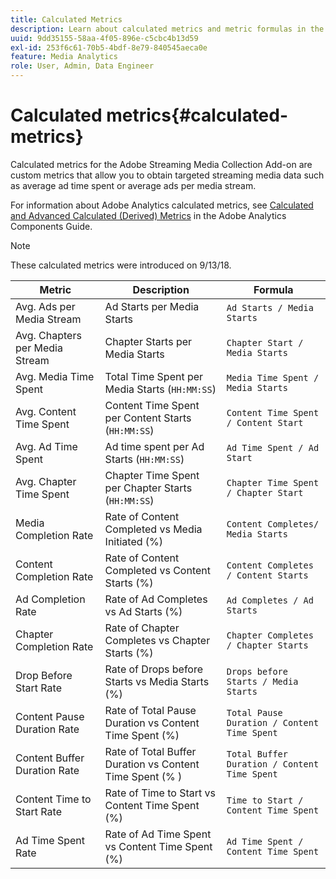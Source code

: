 ```yaml
---
title: Calculated Metrics
description: Learn about calculated metrics and metric formulas in the Streaming Media Collection Add-on.
uuid: 9dd35155-58aa-4f05-896e-c5cbc4b13d59
exl-id: 253f6c61-70b5-4bdf-8e79-840545aeca0e
feature: Media Analytics
role: User, Admin, Data Engineer
---
```

# Calculated metrics{#calculated-metrics}

Calculated metrics for the Adobe Streaming Media Collection Add-on are custom metrics that allow you to obtain targeted streaming media data such as average ad time spent or average ads per media stream.

For information about Adobe Analytics calculated metrics, see [Calculated and Advanced Calculated (Derived) Metrics](https://experienceleague.adobe.com/docs/analytics/components/calculated-metrics/cm-overview.html?lang=en) in the Adobe Analytics Components Guide.

>[!NOTE]
>
>These calculated metrics were introduced on 9/13/18.

|  Metric | Description | Formula |
|---|---|---|
|  Avg. Ads per Media Stream | Ad Starts per Media Starts | `Ad Starts / Media Starts` |
|  Avg. Chapters per Media Stream | Chapter Starts per Media Starts | `Chapter Start / Media Starts` |
|  Avg. Media Time Spent | Total Time Spent per Media Starts (`HH:MM:SS`) | `Media Time Spent / Media Starts` |
|  Avg. Content Time Spent | Content Time Spent per Content Starts (`HH:MM:SS`) | `Content Time Spent / Content Start` |
|  Avg. Ad Time Spent | Ad time spent per Ad Starts (`HH:MM:SS`) | `Ad Time Spent / Ad Start` |
|  Avg. Chapter Time Spent | Chapter Time Spent per Chapter Starts (`HH:MM:SS`) | `Chapter Time Spent / Chapter Start` |
|  Media Completion Rate | Rate of Content Completed vs Media Initiated (%) | `Content Completes/ Media Starts` |
|  Content Completion Rate | Rate of Content Completed vs Content Starts (%) | `Content Completes / Content Starts` |
|  Ad Completion Rate | Rate of Ad Completes vs Ad Starts (%) | `Ad Completes / Ad Starts` |
|  Chapter Completion Rate | Rate of Chapter Completes vs Chapter Starts (%) | `Chapter Completes / Chapter Starts` |
|  Drop Before Start Rate | Rate of Drops before Starts vs Media Starts (%) | `Drops before Starts / Media Starts` |
|  Content Pause Duration Rate | Rate of Total Pause Duration vs Content Time Spent (%) | `Total Pause Duration / Content Time Spent` |
|  Content Buffer Duration Rate | Rate of Total Buffer Duration vs Content Time Spent (% ) | `Total Buffer Duration / Content Time Spent` |
|  Content Time to Start Rate | Rate of Time to Start vs Content Time Spent (%) | `Time to Start / Content Time Spent` |
|  Ad Time Spent Rate | Rate of Ad Time Spent vs Content Time Spent (%) | `Ad Time Spent / Content Time Spent` |
